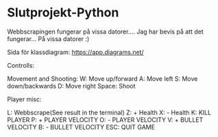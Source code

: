 # Slutprojekt-Python
Webbscrapingen fungerar på vissa datorer....
Jag har bevis på att det fungerar... På vissa datorer :) 

Sida för klassdiagram: https://app.diagrams.net/

Controlls:

Movement and Shooting:
W: Move up/forward
A: Move left
S: Move down/backwards
D: Move right
Space: Shoot

Player misc:

L: Webbscrape(See result in the terminal)
Z: + Health
X: - Health
K: KILL PLAYER
P: + PLAYER VELOCITY
O: - PLAYER VELOCITY
V: + BULLET VELOCITY
B: - BULLET VELOCITY
ESC: QUIT GAME
